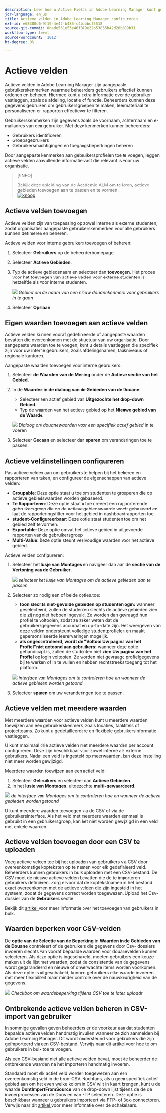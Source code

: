 ```yaml
---
description: Leer hoe u Active Fields in Adobe Learning Manager kunt gebruiken om aangepaste gebruikersinformatie vast te leggen, te ordenen en te beheren. Verbeter rapportering, het filtreren, en gebruikerssegmentatie met flexibele gebiedsconfiguraties.
jcr-language: en_us
title: Actieve velden in Adobe Learning Manager configureren
exl-id: e68300d6-9f19-4e42-b485-c4bbbbcf5518
source-git-commit: 0dade561e53e46f879e22b53835b42d20b089b31
workflow-type: tm+mt
source-wordcount: '1012'
ht-degree: 0%

---
```


# Actieve velden

Actieve velden in Adobe Learning Manager zijn aangepaste gebruikerskenmerken waarmee beheerders gebruikers effectief kunnen ordenen en beheren. Hiermee kunt u extra informatie over de gebruiker vastleggen, zoals de afdeling, locatie of functie. Beheerders kunnen deze gegevens gebruiken om gebruikersgroepen te maken, leermateriaal te personaliseren en rapporten effectiever te filteren.

Gebruikerskenmerken zijn gegevens zoals de voornaam, achternaam en e-mailadres van een gebruiker. Met deze kenmerken kunnen beheerders:

* Gebruikers identificeren
* Groepsgebruikers
* Gebruikersmachtigingen en toegangsbeperkingen beheren

Door aangepaste kenmerken aan gebruikersprofielen toe te voegen, leggen actieve velden aanvullende informatie vast die relevant is voor uw organisatie.

>[!INFO]
>
>Bekijk deze opleiding van de Academie ALM om te leren, actieve gebieden toevoegen aan te passen en te vormen.<br>[![ knoop ](assets/launch-training-button.png) ](https://content.adobelearningmanageracademy.com/app/learner?accountId=98632#/course/7555741) </br>

## Actieve velden toevoegen

Actieve velden zijn van toepassing op zowel interne als externe studenten, zodat organisaties aangepaste gebruikerskenmerken voor alle gebruikers kunnen definiëren en beheren.

Actieve velden voor interne gebruikers toevoegen of beheren:

1. Selecteer **Gebruikers** op de beheerderhomepage.

2. Selecteer **Actieve Gebieden**.

3. Typ de actieve gebiedsnaam en selecteer dan **toevoegen**. Het proces voor het toevoegen van actieve velden voor externe studenten is hetzelfde als voor interne studenten.

   ![](assets/add-active-field-alm.png)
   _Gebied om de naam van een nieuw douanekenmerk voor gebruikers in te gaan_

4. Selecteer **Opslaan**.

## Eigen waarden toevoegen aan actieve velden

Actieve velden kunnen vooraf gedefinieerde of aangepaste waarden bevatten die overeenkomen met de structuur van uw organisatie. Door aangepaste waarden toe te voegen, kunt u details vastleggen die specifiek zijn voor uw interne gebruikers, zoals afdelingsnamen, taakniveaus of regionale kantoren.

Aangepaste waarden toevoegen voor interne gebruikers:

1. Selecteer **de Waarden van de Mening** onder de **Actieve sectie van het Gebied**.
2. In de **Waarden in de dialoog van de Gebieden van de Douane**:

   * Selecteer een actief gebied van **Uitgezochte het drop-down Gebied**.
   * Typ de waarden van het actieve gebied op het **Nieuwe gebied van de Waarde**.

   ![](assets/add-value-active-fields.png)
   _Dialoog om douanewaarden voor een specifiek actief gebied_ in te voeren

3. Selecteer **Gedaan** en selecteer dan **sparen** om veranderingen toe te passen.

## Actieve veldinstellingen configureren

Pas actieve velden aan om gebruikers te helpen bij het beheren en rapporteren van taken, en configureer de eigenschappen van actieve velden:

* **Groupable**: Deze optie staat u toe om studenten te groeperen die op actieve gebiedswaarden worden gebaseerd.
* **Te Rapporteren**: Deze optie staat u toe creeert een rapporterende gebruikersgroep die op de actieve gebiedswaarde wordt gebaseerd en laat de rapporteringsfilter voor het gebied in dashboardrapporten toe.
* **student-Configureerbaar**: Deze optie staat studenten toe om het gebied zelf te vormen.
* **Exportable**: Deze optie omvat het actieve gebied in uitgevoerde rapporten van de gebruikersgroep.
* **Multi-Value**: Deze optie steunt veelvoudige waarden voor het actieve gebied.

Actieve velden configureren:

1. Selecteer het **lusje van Montages** en navigeer dan aan de **sectie van de Vertoning van de Gebruiker**.

   ![](assets/settings-active-field.png)
   _selecteer het lusje van Montages om de actieve gebieden aan te passen_

2. Selecteer zo nodig een of beide opties.toe:

   * **toon slechts niet-gevulde gebieden op studentenlogin:** wanneer geselecteerd, zullen de studenten slechts de actieve gebieden zien die zij nog niet hebben ingevuld. Ze worden dan gevraagd hun profiel te voltooien, zodat ze zeker weten dat de gebruikersgegevens accuraat en up-to-date zijn. Het weergeven van deze velden ondersteunt volledige studentprofielen en maakt gepersonaliseerde leerervaringen mogelijk.
   * **als ongecontroleerd, wordt de &quot;Voltooi Uw pagina van het Profiel&quot;niet getoond aan gebruikers:** wanneer deze optie gehandicapt is, zullen de studenten niet **zien Uw pagina van het Profiel** op login voltooien. Ze worden niet gevraagd profielgegevens bij te werken of in te vullen en hebben rechtstreeks toegang tot het platform.

   ![](assets/user-display-alm.png)
   _interface van Montages om te controleren hoe en wanneer de actieve gebieden worden getoond_

3. Selecteer **sparen** om uw veranderingen toe te passen.

## Actieve velden met meerdere waarden

Met meerdere waarden voor actieve velden kunt u meerdere waarden toewijzen aan één gebruikerskenmerk, zoals locaties, taaktitels of projectteams. Zo kunt u gedetailleerdere en flexibele gebruikersinformatie vastleggen.

U kunt maximaal drie actieve velden met meerdere waarden per account configureren. Deze zijn beschikbaar voor zowel interne als externe gebruikers. Nadat een veld is ingesteld op meerwaarden, kan deze instelling niet meer worden gewijzigd.

Meerdere waarden toewijzen aan een actief veld:

1. Selecteer **Gebruikers** en selecteer dan **Actieve Gebieden**.
2. In het **lusje van Montages**, uitgezochte **multi-gewaardeerd**.

![](assets/multi-values.png)
_de interface van Montages om te controleren hoe en wanneer de actieve gebieden worden getoond_

U kunt meerdere waarden toevoegen via de CSV of via de gebruikersinterface. Als het veld met meerdere waarden eenmaal is gebruikt in een gebruikersgroep, kan het niet worden gewijzigd in een veld met enkele waarden.

## Actieve velden toevoegen door een CSV te uploaden

Voeg actieve velden toe bij het uploaden van gebruikers via CSV door overeenkomstige kopteksten op te nemen voor elk gedefinieerd veld. Beheerders kunnen gebruikers in bulk uploaden met een CSV-bestand. De CSV moet de nieuwe actieve velden bevatten die de te importeren gebruikers definiëren. Zorg ervoor dat de koptekstnamen in het bestand exact overeenkomen met de actieve velden die zijn ingesteld in het systeem, zodat de gegevens correct worden toegewezen. Upload het Csv- dossier van de **Gebruikers** sectie.

Bekijk dit [ artikel ](/help/migrated/administrators/feature-summary/add-users-user-groups.md) voor meer informatie over het toevoegen van gebruikers in bulk.

## Waarden beperken voor CSV-velden

De **optie van de Selectie van de Beperking** in **Waarden in de Gebieden van de Douane** controleert of de gebruikers die gegevens door Csv- dossiers invoeren slechts van vooraf bepaalde waarden voor douanevelden kunnen selecteren. Als deze optie is ingeschakeld, moeten gebruikers een keuze maken uit de lijst met waarden, zodat de consistentie van de gegevens wordt gegarandeerd en nieuwe of onverwachte items worden voorkomen. Als deze optie is uitgeschakeld, kunnen gebruikers elke waarde invoeren met meer flexibiliteit maar minder controle over de nauwkeurigheid van de gegevens.

![](assets/restrict-active.png)
_Checkbox om waardebeperking tijdens CSV toe te laten uploadt_

## Ontbrekende actieve velden beheren in CSV-import van gebruiker

In sommige gevallen geven beheerders er de voorkeur aan dat studenten bepaalde actieve velden handmatig invullen wanneer ze zich aanmelden bij Adobe Learning Manager. Dit wordt ondersteund voor gebruikers die zijn geïmporteerd via een CSV-bestand. Verwijs naar dit [ artikel ](/help/migrated/administrators/feature-summary/add-users-user-groups.md) voor hoe te om gebruikers in bulk toe te voegen.

Als een CSV-bestand niet alle actieve velden bevat, moet de beheerder de ontbrekende waarden na het importeren handmatig invoeren.

Standaard moet elk actief veld worden toegewezen aan een overeenkomstig veld in de bron-CSV. Nochtans, als u geen specifiek actief gebied aan om het even welke kolom in CSV wilt in kaart brengen, kunt u de waarde **DontImportFromSource** van de drop-down lijst tijdens de de de invoerprocessen van de Doos en van FTP selecteren. Deze optie is beschikbaar wanneer u gebruikers importeert via FTP- of Box-connectoren. Verwijs naar dit [ artikel ](https://experienceleague.adobe.com/nl/docs/learning-manager/using/integration/connectors) voor meer informatie over de schakelaars.
